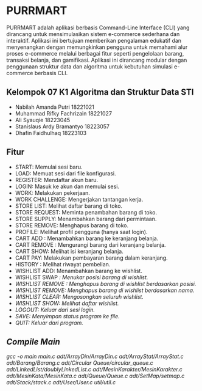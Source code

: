 # PURRMART
PURRMART adalah aplikasi berbasis Command-Line Interface (CLI) yang dirancang untuk mensimulasikan sistem e-commerce sederhana dan interaktif. Aplikasi ini bertujuan memberikan pengalaman edukatif dan menyenangkan dengan memungkinkan pengguna untuk memahami alur proses e-commerce melalui berbagai fitur seperti pengelolaan barang, transaksi belanja, dan gamifikasi. Aplikasi ini dirancang modular dengan penggunaan struktur data dan algoritma untuk kebutuhan simulasi e-commerce berbasis CLI.

## Kelompok 07 K1 Algoritma dan Struktur Data STI
* Nabilah Amanda Putri
18221021
* Muhammad Rifky Fachrizain
18221027
* Ali Syauqie
18223045
* Stanislaus Ardy Bramantyo
18223057
* Dhafin Faidhulhaq
18223103

## Fitur
- START: Memulai sesi baru.
- LOAD: Memuat sesi dari file konfigurasi.
- REGISTER: Mendaftar akun baru.
- LOGIN: Masuk ke akun dan memulai sesi.
- WORK: Melakukan pekerjaan.
- WORK CHALLENGE: Mengerjakan tantangan kerja.
- STORE LIST: Melihat daftar barang di toko.
- STORE REQUEST: Meminta penambahan barang di toko.
- STORE SUPPLY: Menambahkan barang dari permintaan.
- STORE REMOVE: Menghapus barang di toko.
- PROFILE: Melihat profil pengguna (hanya saat login).
- CART ADD <nama> <n>: Menambahkan barang ke keranjang belanja.
- CART REMOVE <nama> <n>: Mengurangi barang dari keranjang belanja.
- CART SHOW: Melihat isi keranjang belanja.
- CART PAY: Melakukan pembayaran barang dalam keranjang.
- HISTORY <n>: Melihat riwayat pembelian.
- WISHLIST ADD: Menambahkan barang ke wishlist.
- WISHLIST SWAP <i> <j>: Menukar posisi barang di wishlist.
- WISHLIST REMOVE <i>: Menghapus barang di wishlist berdasarkan posisi.
- WISHLIST REMOVE: Menghapus barang di wishlist berdasarkan nama.
- WISHLIST CLEAR: Mengosongkan seluruh wishlist.
- WISHLIST SHOW: Melihat daftar wishlist.
- LOGOUT: Keluar dari sesi login.
- SAVE: Menyimpan status program ke file.
- QUIT: Keluar dari program.

## Compile Main
gcc -o main main.c adt/ArrayDin/ArrayDin.c adt/ArrayStat/ArrayStat.c adt/Barang/Barang.c adt/Circular Queue/circular_queue.c adt/LinkedList/doublyLinkedList.c adt/MesinKarakter/MesinKarakter.c adt/MesinKata/MesinKata.c adt/Queue/Queue.c adt/SetMap/setmap.c adt/Stack/stack.c adt/User/User.c util/util.c
